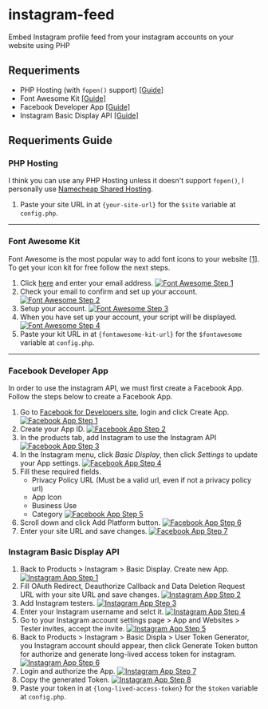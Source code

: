 # instagram-feed
Embed Instagram profile feed from your instagram accounts on your website using PHP

## Requeriments
- PHP Hosting (with `fopen()` support) [[Guide]](#php-hosting)
- Font Awesome Kit [[Guide]](#font-awesome-kit)
- Facebook Developer App [[Guide]](#facebook-developer-app)
- Instagram Basic Display API [[Guide]](#instagram-basic-display-api)

## Requeriments Guide

### PHP Hosting
I think you can use any PHP Hosting unless it doesn't support `fopen()`, I personally use [Namecheap Shared Hosting](https://www.namecheap.com/hosting/shared/).
1. Paste your site URL in at `{your-site-url}` for the `$site` variable at `config.php`.
---

### Font Awesome Kit
Font Awesome is the most popular way to add font icons to your website [[1]](https://www.ostraining.com/blog/general/font-awesome/).
To get your icon kit for free follow the next steps.
1. Click [here](https://fontawesome.com/start) and enter your email address.
[![Font Awesome Step 1](https://yizack.com/images/instagram-feed/font-awesome-1.jpg)](https://fontawesome.com/start)
2. Check your email to confirm and set up your account.
[![Font Awesome Step 2](https://yizack.com/images/instagram-feed/font-awesome-2.jpg)](https://fontawesome.com/start)
3. Setup your account.
[![Font Awesome Step 3](https://yizack.com/images/instagram-feed/font-awesome-3.jpg)](https://fontawesome.com/start)
4. When you have set up your account, your script will be displayed.
[![Font Awesome Step 4](https://yizack.com/images/instagram-feed/font-awesome-4.jpg)](https://fontawesome.com/start)
5. Paste your kit URL in at `{fontawesome-kit-url}` for the `$fontawesome` variable at `config.php`.
---

### Facebook Developer App
In order to use the instagram API, we must first create a Facebook App. Follow the steps below to create a Facebook App.
1. Go to [Facebook for Developers site](https://developers.facebook.com/), login and click Create App.
[![Facebook App Step 1](https://yizack.com/images/instagram-feed/facebook-app-1.jpg)](https://developers.facebook.com/)
2. Create your App ID.
[![Facebook App Step 2](https://yizack.com/images/instagram-feed/facebook-app-2.jpg)](https://developers.facebook.com/)
3. In the products tab, add Instagram to use the Instagram API
[![Facebook App Step 3](https://yizack.com/images/instagram-feed/facebook-app-3.jpg)](https://developers.facebook.com/)
4. In the Instagram menu, click *Basic Display*, then click *Settings* to update your App settings.
[![Facebook App Step 4](https://yizack.com/images/instagram-feed/facebook-app-4.jpg)](https://developers.facebook.com/)
5. Fill these required fields.
    - Privacy Policy URL (Must be a valid url, even if not a privacy policy url)
    - App Icon
    - Business Use
    - Category
[![Facebook App Step 5](https://yizack.com/images/instagram-feed/facebook-app-5.jpg)](https://developers.facebook.com/)
6. Scroll down and click Add Platform button.
[![Facebook App Step 6](https://yizack.com/images/instagram-feed/facebook-app-6.jpg)](https://developers.facebook.com/)
7. Enter your site URL and save changes.
[![Facebook App Step 7](https://yizack.com/images/instagram-feed/facebook-app-7.jpg)](https://developers.facebook.com/)

### Instagram Basic Display API
1. Back to Products > Instagram > Basic Display. Create new App.
[![Instagram App Step 1](https://yizack.com/images/instagram-feed/instagram-app-1.jpg)](https://developers.facebook.com/)
2. Fill OAuth Redirect, Deauthorize Callback and Data Deletion Request URL with your site URL and save changes.
[![Instagram App Step 2](https://yizack.com/images/instagram-feed/instagram-app-2.jpg)](https://developers.facebook.com/)
3. Add Instagram testers.
[![Instagram App Step 3](https://yizack.com/images/instagram-feed/instagram-app-3.jpg)](https://developers.facebook.com/)
4. Enter your Instagram username and selct it.
[![Instagram App Step 4](https://yizack.com/images/instagram-feed/instagram-app-4.jpg)](https://developers.facebook.com/)
5. Go to your Instagram account settings page > App and Websites > Tester invites, accept the invite.
[![Instagram App Step 5](https://yizack.com/images/instagram-feed/instagram-app-5.jpg)](https://developers.facebook.com/)
6. Back to Products > Instagram > Basic Displa > User Token Generator, you Instagram account should appear, then click Generate Token button for authorize and generate long-lived access token for instagram.
[![Instagram App Step 6](https://yizack.com/images/instagram-feed/instagram-app-6.jpg)](https://developers.facebook.com/)
7. Login and authorize the App.
[![Instagram App Step 7](https://yizack.com/images/instagram-feed/instagram-app-7.jpg)](https://developers.facebook.com/)
8. Copy the generated Token.
[![Instagram App Step 8](https://yizack.com/images/instagram-feed/instagram-app-8.jpg)](https://developers.facebook.com/)
9. Paste your token in at `{long-lived-access-token}` for the `$token` variable at `config.php`.